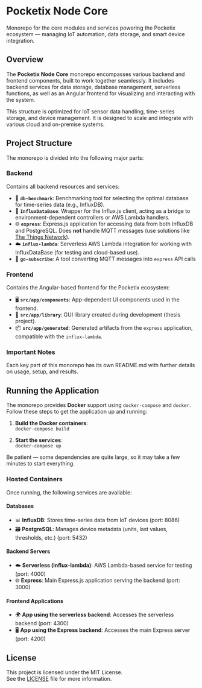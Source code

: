 # **Pocketix Node Core**
Monorepo for the core modules and services powering the Pocketix ecosystem — managing IoT automation, data storage, and smart device integration.

## **Overview**
The **Pocketix Node Core** monorepo encompasses various backend and frontend components, built to work together seamlessly. It includes backend services for data storage, database management, serverless functions, as well as an Angular frontend for visualizing and interacting with the system.

This structure is optimized for IoT sensor data handling, time-series storage, and device management. It is designed to scale and integrate with various cloud and on-premise systems.

## **Project Structure**
The monorepo is divided into the following major parts:

### **Backend**
Contains all backend resources and services:
- 🔧 **`db-benchmark`**: Benchmarking tool for selecting the optimal database for time-series data (e.g., InfluxDB).
- 💾 **`InfluxDataBase`**: Wrapper for the Influx.js client, acting as a bridge to environment-dependent controllers or AWS Lambda handlers.
- 🌐 **`express`**: Express.js application for accessing data from both InfluxDB and PostgreSQL. Does **not** handle MQTT messages (use solutions like [The Things Network](https://www.thethingsnetwork.org/)).
- ☁️ **`influx-lambda`**: Serverless AWS Lambda integration for working with InfluxDataBase (for testing and cloud-based use).
- 📡 **`go-subscribe`**: A tool converting MQTT messages into `express` API calls

### **Frontend**
Contains the Angular-based frontend for the Pocketix ecosystem:
- 🖥️ **`src/app/components`**: App-dependent UI components used in the frontend.
- 🎨 **`src/app/library`**: GUI library created during development (thesis project).
- 📦 **`src/app/generated`**: Generated artifacts from the `express` application, compatible with the `influx-lambda`.

### **Important Notes**
Each key part of this monorepo has its own README.md with further details on usage, setup, and results.

## **Running the Application**

The monorepo provides **Docker** support using `docker-compose` and `docker`. Follow these steps to get the application up and running:

1) **Build the Docker containers**:  
   `docker-compose build`

2) **Start the services**:  
   `docker-compose up`

Be patient — some dependencies are quite large, so it may take a few minutes to start everything.

### **Hosted Containers**
Once running, the following services are available:

#### **Databases**
- 📊 **InfluxDB**: Stores time-series data from IoT devices (port: 8086)
- 🗃️ **PostgreSQL**: Manages device metadata (units, last values, thresholds, etc.) (port: 5432)

#### **Backend Servers**
- ☁️ **Serverless (influx-lambda)**: AWS Lambda-based service for testing (port: 4000)
- 🌐 **Express**: Main Express.js application serving the backend (port: 3000)

#### **Frontend Applications**
- 🌍 **App using the serverless backend**: Accesses the serverless backend (port: 4300)
- 🖥️ **App using the Express backend**: Accesses the main Express server (port: 4200)

## **License**
This project is licensed under the MIT License.  
See the [LICENSE](LICENSE) file for more information.
